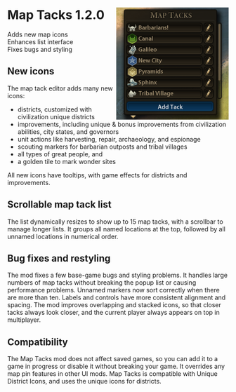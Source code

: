 # Map Tacks 1.2.0 [<img align="right" src="maptacks.png" height="256" width="256">](https://steamcommunity.com/sharedfiles/filedetails/?id=1122081356)
Adds new map icons  
Enhances list interface  
Fixes bugs and styling  

## New icons
The map tack editor adds many new icons:

* districts, customized with civilization unique districts
* improvements, including unique & bonus improvements from civilization
  abilities, city states, and governors
* unit actions like harvesting, repair, archaeology, and espionage
* scouting markers for barbarian outposts and tribal villages
* all types of great people, and
* a golden tile to mark wonder sites

All new icons have tooltips, with game effects for districts and improvements.

## Scrollable map tack list
The list dynamically resizes to show up to 15 map tacks, with a scrollbar to
manage longer lists.  It groups all named locations at the top, followed by all
unnamed locations in numerical order.

## Bug fixes and restyling
The mod fixes a few base-game bugs and styling problems.  It handles large
numbers of map tacks without breaking the popup list or causing performance
problems.  Unnamed markers now sort correctly when there are more than ten.
Labels and controls have more consistent alignment and spacing.  The mod
improves overlapping and stacked icons, so that closer tacks always look
closer, and the current player always appears on top in multiplayer.

## Compatibility
The Map Tacks mod does not affect saved games, so you can add it to a game in
progress or disable it without breaking your game.  It overrides any map pin
features in other UI mods.  Map Tacks is compatible with Unique District Icons,
and uses the unique icons for districts.
